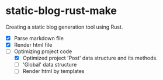 # static-blog-rust-make
Creating a static blog generation tool using Rust.

- [x] Parse markdown file
- [x] Render html file
- [ ] Optimizing project code
    - [x] Optimized project 'Post' data structure and its methods.
    - [ ] 'Global' data structure
    - [ ] Render html by templates
